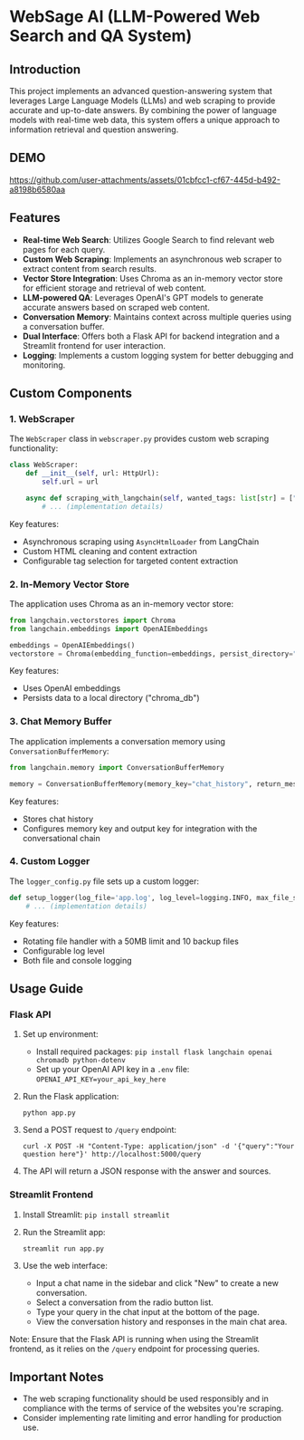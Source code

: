 # WebSage AI (LLM-Powered Web Search and QA System)

## Introduction

This project implements an advanced question-answering system that leverages Large Language Models (LLMs) and web scraping to provide accurate and up-to-date answers. By combining the power of language models with real-time web data, this system offers a unique approach to information retrieval and question answering.

## DEMO
https://github.com/user-attachments/assets/01cbfcc1-cf67-445d-b492-a8198b6580aa

## Features

- **Real-time Web Search**: Utilizes Google Search  to find relevant web pages for each query.
- **Custom Web Scraping**: Implements an asynchronous web scraper to extract content from search results.
- **Vector Store Integration**: Uses Chroma as an in-memory vector store for efficient storage and retrieval of web content.
- **LLM-powered QA**: Leverages OpenAI's GPT models to generate accurate answers based on scraped web content.
- **Conversation Memory**: Maintains context across multiple queries using a conversation buffer.
- **Dual Interface**: Offers both a Flask API for backend integration and a Streamlit frontend for user interaction.
- **Logging**: Implements a custom logging system for better debugging and monitoring.

## Custom Components

### 1. WebScraper

The `WebScraper` class in `webscraper.py` provides custom web scraping functionality:

```python
class WebScraper:
    def __init__(self, url: HttpUrl):
        self.url = url

    async def scraping_with_langchain(self, wanted_tags: list[str] = ["h1", "h2", "h3", "span", "p", "a"]) -> str:
        # ... (implementation details)
```

Key features:
- Asynchronous scraping using `AsyncHtmlLoader` from LangChain
- Custom HTML cleaning and content extraction
- Configurable tag selection for targeted content extraction

### 2. In-Memory Vector Store

The application uses Chroma as an in-memory vector store:

```python
from langchain.vectorstores import Chroma
from langchain.embeddings import OpenAIEmbeddings

embeddings = OpenAIEmbeddings()
vectorstore = Chroma(embedding_function=embeddings, persist_directory="chroma_db")
```

Key features:
- Uses OpenAI embeddings
- Persists data to a local directory ("chroma_db")

### 3. Chat Memory Buffer

The application implements a conversation memory using `ConversationBufferMemory`:

```python
from langchain.memory import ConversationBufferMemory

memory = ConversationBufferMemory(memory_key="chat_history", return_messages=True, output_key="answer")
```

Key features:
- Stores chat history
- Configures memory key and output key for integration with the conversational chain

### 4. Custom Logger

The `logger_config.py` file sets up a custom logger:

```python
def setup_logger(log_file='app.log', log_level=logging.INFO, max_file_size=50*1024*1024, backup_count=10):
    # ... (implementation details)
```

Key features:
- Rotating file handler with a 50MB limit and 10 backup files
- Configurable log level
- Both file and console logging

## Usage Guide

### Flask API

1. Set up environment:
   - Install required packages: `pip install flask langchain openai chromadb python-dotenv`
   - Set up your OpenAI API key in a `.env` file: `OPENAI_API_KEY=your_api_key_here`

2. Run the Flask application:
   ```
   python app.py
   ```

3. Send a POST request to `/query` endpoint:
   ```
   curl -X POST -H "Content-Type: application/json" -d '{"query":"Your question here"}' http://localhost:5000/query
   ```

4. The API will return a JSON response with the answer and sources.

### Streamlit Frontend

1. Install Streamlit: `pip install streamlit`

2. Run the Streamlit app:
   ```
   streamlit run app.py
   ```

3. Use the web interface:
   - Input a chat name in the sidebar and click "New" to create a new conversation.
   - Select a conversation from the radio button list.
   - Type your query in the chat input at the bottom of the page.
   - View the conversation history and responses in the main chat area.

Note: Ensure that the Flask API is running when using the Streamlit frontend, as it relies on the `/query` endpoint for processing queries.

## Important Notes
- The web scraping functionality should be used responsibly and in compliance with the terms of service of the websites you're scraping.
- Consider implementing rate limiting and error handling for production use.
